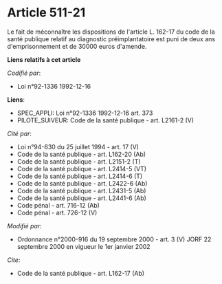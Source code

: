 # Article 511-21

Le fait de méconnaître les dispositions de l'article L. 162-17 du code de la santé publique relatif au diagnostic
préimplantatoire est puni de deux ans d'emprisonnement et de 30000 euros d'amende.

**Liens relatifs à cet article**

_Codifié par_:

  - Loi n°92-1336 1992-12-16

**Liens**:

  - SPEC_APPLI: Loi n°92-1336 1992-12-16 art. 373
  - PILOTE_SUIVEUR: Code de la santé publique - art. L2161-2 (V)

_Cité par_:

  - Loi n°94-630 du 25 juillet 1994 - art. 17 (V)
  - Code de la santé publique - art. L162-20 (Ab)
  - Code de la santé publique - art. L2151-2 (T)
  - Code de la santé publique - art. L2414-5 (VT)
  - Code de la santé publique - art. L2414-6 (T)
  - Code de la santé publique - art. L2422-6 (Ab)
  - Code de la santé publique - art. L2431-5 (Ab)
  - Code de la santé publique - art. L2441-6 (Ab)
  - Code pénal - art. 716-12 (Ab)
  - Code pénal - art. 726-12 (V)

_Modifié par_:

  - Ordonnance n°2000-916 du 19 septembre 2000 - art. 3 (V) JORF 22 septembre 2000 en vigueur le 1er janvier 2002

_Cite_:

  - Code de la santé publique - art. L162-17 (Ab)
